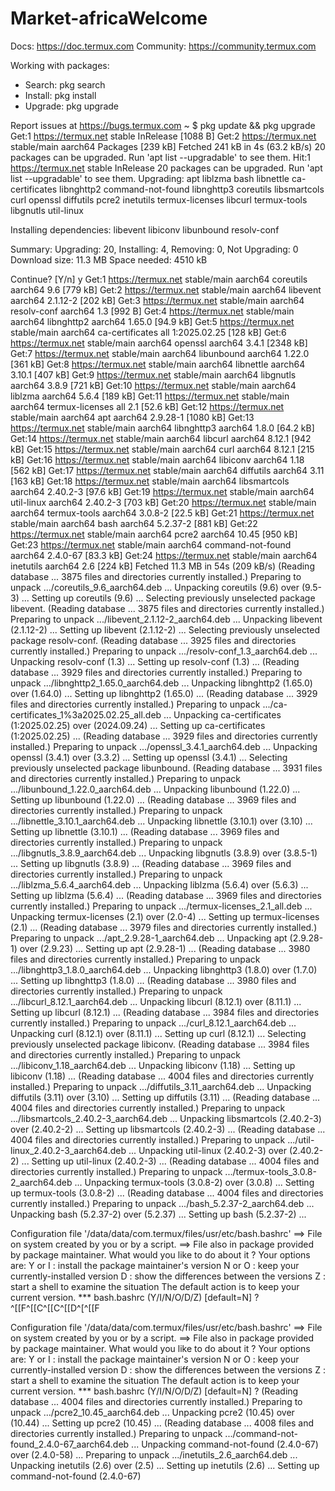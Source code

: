 # Market-africaWelcome 

Docs:       https://doc.termux.com
Community:  https://community.termux.com

Working with packages:
 - Search:  pkg search <query>
 - Install: pkg install <package>
 - Upgrade: pkg upgrade

Report issues at https://bugs.termux.com
~ $ pkg update && pkg upgrade
Get:1 https://termux.net stable InRelease [1088 B]
Get:2 https://termux.net stable/main aarch64 Packages [239 kB]
Fetched 241 kB in 4s (63.2 kB/s)
20 packages can be upgraded. Run 'apt list --upgradable' to see them.
Hit:1 https://termux.net stable InRelease
20 packages can be upgraded. Run 'apt list --upgradable' to see them.
Upgrading:
  apt                liblzma
  bash               libnettle
  ca-certificates    libnghttp2
  command-not-found  libnghttp3
  coreutils          libsmartcols
  curl               openssl
  diffutils          pcre2
  inetutils          termux-licenses
  libcurl            termux-tools
  libgnutls          util-linux

Installing dependencies:
  libevent  libiconv  libunbound  resolv-conf

Summary:
  Upgrading: 20, Installing: 4, Removing: 0, Not Upgrading: 0
  Download size: 11.3 MB
  Space needed: 4510 kB

Continue? [Y/n] y
Get:1 https://termux.net stable/main aarch64 coreutils aarch64 9.6 [779 kB]
Get:2 https://termux.net stable/main aarch64 libevent aarch64 2.1.12-2 [202 kB]
Get:3 https://termux.net stable/main aarch64 resolv-conf aarch64 1.3 [992 B]
Get:4 https://termux.net stable/main aarch64 libnghttp2 aarch64 1.65.0 [94.9 kB]
Get:5 https://termux.net stable/main aarch64 ca-certificates all 1:2025.02.25 [128 kB]
Get:6 https://termux.net stable/main aarch64 openssl aarch64 3.4.1 [2348 kB]
Get:7 https://termux.net stable/main aarch64 libunbound aarch64 1.22.0 [361 kB]
Get:8 https://termux.net stable/main aarch64 libnettle aarch64 3.10.1 [407 kB]
Get:9 https://termux.net stable/main aarch64 libgnutls aarch64 3.8.9 [721 kB]
Get:10 https://termux.net stable/main aarch64 liblzma aarch64 5.6.4 [189 kB]
Get:11 https://termux.net stable/main aarch64 termux-licenses all 2.1 [52.6 kB]
Get:12 https://termux.net stable/main aarch64 apt aarch64 2.9.28-1 [1080 kB]
Get:13 https://termux.net stable/main aarch64 libnghttp3 aarch64 1.8.0 [64.2 kB]
Get:14 https://termux.net stable/main aarch64 libcurl aarch64 8.12.1 [942 kB]
Get:15 https://termux.net stable/main aarch64 curl aarch64 8.12.1 [215 kB]
Get:16 https://termux.net stable/main aarch64 libiconv aarch64 1.18 [562 kB]
Get:17 https://termux.net stable/main aarch64 diffutils aarch64 3.11 [163 kB]
Get:18 https://termux.net stable/main aarch64 libsmartcols aarch64 2.40.2-3 [97.6 kB]
Get:19 https://termux.net stable/main aarch64 util-linux aarch64 2.40.2-3 [703 kB]
Get:20 https://termux.net stable/main aarch64 termux-tools aarch64 3.0.8-2 [22.5 kB]
Get:21 https://termux.net stable/main aarch64 bash aarch64 5.2.37-2 [881 kB]
Get:22 https://termux.net stable/main aarch64 pcre2 aarch64 10.45 [950 kB]
Get:23 https://termux.net stable/main aarch64 command-not-found aarch64 2.4.0-67 [83.3 kB]
Get:24 https://termux.net stable/main aarch64 inetutils aarch64 2.6 [224 kB]
Fetched 11.3 MB in 54s (209 kB/s)
(Reading database ... 3875 files and directories currently installed.)
Preparing to unpack .../coreutils_9.6_aarch64.deb ...
Unpacking coreutils (9.6) over (9.5-3) ...
Setting up coreutils (9.6) ...
Selecting previously unselected package libevent.
(Reading database ... 3875 files and directories currently installed.)
Preparing to unpack .../libevent_2.1.12-2_aarch64.deb ...
Unpacking libevent (2.1.12-2) ...
Setting up libevent (2.1.12-2) ...
Selecting previously unselected package resolv-conf.
(Reading database ... 3925 files and directories currently installed.)
Preparing to unpack .../resolv-conf_1.3_aarch64.deb ...
Unpacking resolv-conf (1.3) ...
Setting up resolv-conf (1.3) ...
(Reading database ... 3929 files and directories currently installed.)
Preparing to unpack .../libnghttp2_1.65.0_aarch64.deb ...
Unpacking libnghttp2 (1.65.0) over (1.64.0) ...
Setting up libnghttp2 (1.65.0) ...
(Reading database ... 3929 files and directories currently installed.)
Preparing to unpack .../ca-certificates_1%3a2025.02.25_all.deb ...
Unpacking ca-certificates (1:2025.02.25) over (2024.09.24) ...
Setting up ca-certificates (1:2025.02.25) ...
(Reading database ... 3929 files and directories currently installed.)
Preparing to unpack .../openssl_3.4.1_aarch64.deb ...
Unpacking openssl (3.4.1) over (3.3.2) ...
Setting up openssl (3.4.1) ...
Selecting previously unselected package libunbound.
(Reading database ... 3931 files and directories currently installed.)
Preparing to unpack .../libunbound_1.22.0_aarch64.deb ...
Unpacking libunbound (1.22.0) ...
Setting up libunbound (1.22.0) ...
(Reading database ... 3969 files and directories currently installed.)
Preparing to unpack .../libnettle_3.10.1_aarch64.deb ...
Unpacking libnettle (3.10.1) over (3.10) ...
Setting up libnettle (3.10.1) ...
(Reading database ... 3969 files and directories currently installed.)
Preparing to unpack .../libgnutls_3.8.9_aarch64.deb ...
Unpacking libgnutls (3.8.9) over (3.8.5-1) ...
Setting up libgnutls (3.8.9) ...
(Reading database ... 3969 files and directories currently installed.)
Preparing to unpack .../liblzma_5.6.4_aarch64.deb ...
Unpacking liblzma (5.6.4) over (5.6.3) ...
Setting up liblzma (5.6.4) ...
(Reading database ... 3969 files and directories currently installed.)
Preparing to unpack .../termux-licenses_2.1_all.deb ...
Unpacking termux-licenses (2.1) over (2.0-4) ...
Setting up termux-licenses (2.1) ...
(Reading database ... 3979 files and directories currently installed.)
Preparing to unpack .../apt_2.9.28-1_aarch64.deb ...
Unpacking apt (2.9.28-1) over (2.9.23) ...
Setting up apt (2.9.28-1) ...
(Reading database ... 3980 files and directories currently installed.)
Preparing to unpack .../libnghttp3_1.8.0_aarch64.deb ...
Unpacking libnghttp3 (1.8.0) over (1.7.0) ...
Setting up libnghttp3 (1.8.0) ...
(Reading database ... 3980 files and directories currently installed.)
Preparing to unpack .../libcurl_8.12.1_aarch64.deb ...
Unpacking libcurl (8.12.1) over (8.11.1) ...
Setting up libcurl (8.12.1) ...
(Reading database ... 3984 files and directories currently installed.)
Preparing to unpack .../curl_8.12.1_aarch64.deb ...
Unpacking curl (8.12.1) over (8.11.1) ...
Setting up curl (8.12.1) ...
Selecting previously unselected package libiconv.
(Reading database ... 3984 files and directories currently installed.)
Preparing to unpack .../libiconv_1.18_aarch64.deb ...
Unpacking libiconv (1.18) ...
Setting up libiconv (1.18) ...
(Reading database ... 4004 files and directories currently installed.)
Preparing to unpack .../diffutils_3.11_aarch64.deb ...
Unpacking diffutils (3.11) over (3.10) ...
Setting up diffutils (3.11) ...
(Reading database ... 4004 files and directories currently installed.)
Preparing to unpack .../libsmartcols_2.40.2-3_aarch64.deb ...
Unpacking libsmartcols (2.40.2-3) over (2.40.2-2) ...
Setting up libsmartcols (2.40.2-3) ...
(Reading database ... 4004 files and directories currently installed.)
Preparing to unpack .../util-linux_2.40.2-3_aarch64.deb ...
Unpacking util-linux (2.40.2-3) over (2.40.2-2) ...
Setting up util-linux (2.40.2-3) ...
(Reading database ... 4004 files and directories currently installed.)
Preparing to unpack .../termux-tools_3.0.8-2_aarch64.deb ...
Unpacking termux-tools (3.0.8-2) over (3.0.8) ...
Setting up termux-tools (3.0.8-2) ...
(Reading database ... 4004 files and directories currently installed.)
Preparing to unpack .../bash_5.2.37-2_aarch64.deb ...
Unpacking bash (5.2.37-2) over (5.2.37) ...
Setting up bash (5.2.37-2) ...

Configuration file '/data/data/com.termux/files/usr/etc/bash.bashrc'
 ==> File on system created by you or by a script.
 ==> File also in package provided by package maintainer.
   What would you like to do about it ?  Your options are:
    Y or I  : install the package maintainer's version
    N or O  : keep your currently-installed version
      D     : show the differences between the versions
      Z     : start a shell to examine the situation
 The default action is to keep your current version.
*** bash.bashrc (Y/I/N/O/D/Z) [default=N] ? ^[[F^[[C^[[C^[[D^[^[[F

Configuration file '/data/data/com.termux/files/usr/etc/bash.bashrc'
 ==> File on system created by you or by a script.
 ==> File also in package provided by package maintainer.
   What would you like to do about it ?  Your options are:
    Y or I  : install the package maintainer's version
    N or O  : keep your currently-installed version
      D     : show the differences between the versions
      Z     : start a shell to examine the situation
 The default action is to keep your current version.
*** bash.bashrc (Y/I/N/O/D/Z) [default=N] ?
(Reading database ... 4004 files and directories currently installed.)
Preparing to unpack .../pcre2_10.45_aarch64.deb ...
Unpacking pcre2 (10.45) over (10.44) ...
Setting up pcre2 (10.45) ...
(Reading database ... 4008 files and directories currently installed.)
Preparing to unpack .../command-not-found_2.4.0-67_aarch64.deb ...
Unpacking command-not-found (2.4.0-67) over (2.4.0-58) ...
Preparing to unpack .../inetutils_2.6_aarch64.deb ...
Unpacking inetutils (2.6) over (2.5) ...
Setting up inetutils (2.6) ...
Setting up command-not-found (2.4.0-67)

